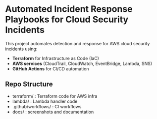 # Automated Incident Response Playbooks for Cloud Security Incidents

This project automates detection and response for AWS cloud security incidents using:
- **Terraform** for Infrastructure as Code (IaC)
- **AWS services** (CloudTrail, CloudWatch, EventBridge, Lambda, SNS)
- **GitHub Actions** for CI/CD automation

## Repo Structure
- terraform/ : Terraform code for AWS infra
- lambda/    : Lambda handler code
- .github/workflows/ : CI workflows
- docs/      : screenshots and documentation

